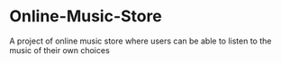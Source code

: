 # Online-Music-Store
A project of online music store where users can be able to listen to the music of their  own choices 
